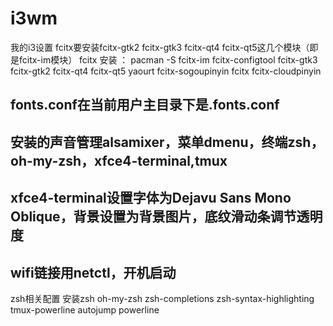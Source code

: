 # i3wm
我的i3设置
fcitx要安装fcitx-gtk2 fcitx-gtk3 fcitx-qt4 fcitx-qt5这几个模块（即是fcitx-im模块）
fcitx 安装 ：
pacman -S fcitx-im fcitx-configtool fcitx-gtk3 fcitx-gtk2 fcitx-qt4 fcitx-qt5
yaourt fcitx-sogoupinyin fcitx fcitx-cloudpinyin

fonts.conf在当前用户主目录下是.fonts.conf
--------------
安装的声音管理alsamixer，菜单dmenu，终端zsh，oh-my-zsh，xfce4-terminal,tmux
----------------
xfce4-terminal设置字体为Dejavu Sans Mono Oblique，背景设置为背景图片，底纹滑动条调节透明度
-----------------
wifi链接用netctl，开机启动
------------------------------------
zsh相关配置
安装zsh oh-my-zsh zsh-completions zsh-syntax-highlighting tmux-powerline autojump powerline
